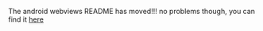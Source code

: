 
The android webviews README has moved!!! no problems though, you can find it [here](https://github.com/adjust/android_sdk/blob/master/doc/english/web_views.md)
